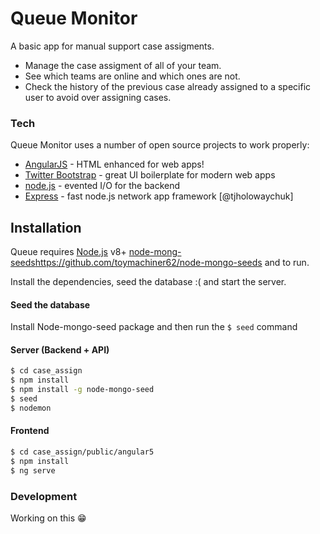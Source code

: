 # Queue Monitor
A basic app for manual support case assigments.

  - Manage the case assigment of all of your team.
  - See which teams are online and which ones are not.
  - Check the history of the previous case already assigned to a specific user to avoid over assigning cases.

### Tech

Queue Monitor uses a number of open source projects to work properly:

* [AngularJS] - HTML enhanced for web apps!
* [Twitter Bootstrap] - great UI boilerplate for modern web apps
* [node.js] - evented I/O for the backend
* [Express] - fast node.js network app framework [@tjholowaychuk]


## Installation

Queue requires [Node.js](https://nodejs.org/) v8+ [node-mong-seeds]https://github.com/toymachiner62/node-mongo-seeds and to run.

Install the dependencies, seed the database :( and start the server.

#### Seed the database 

Install Node-mongo-seed package and then run the `$ seed` command

#### Server (Backend + API)

```sh
$ cd case_assign
$ npm install
$ npm install -g node-mongo-seed
$ seed
$ nodemon
```

#### Frontend 

```sh
$ cd case_assign/public/angular5
$ npm install
$ ng serve
```

### Development

Working on this 😁

[node-mong-seeds]:https://github.com/toymachiner62/node-mongo-seeds
[node.js]: <http://nodejs.org>
[Twitter Bootstrap]: <http://twitter.github.com/bootstrap/>
[express]: <http://expressjs.com>
[AngularJS]: <http://angularjs.org>

